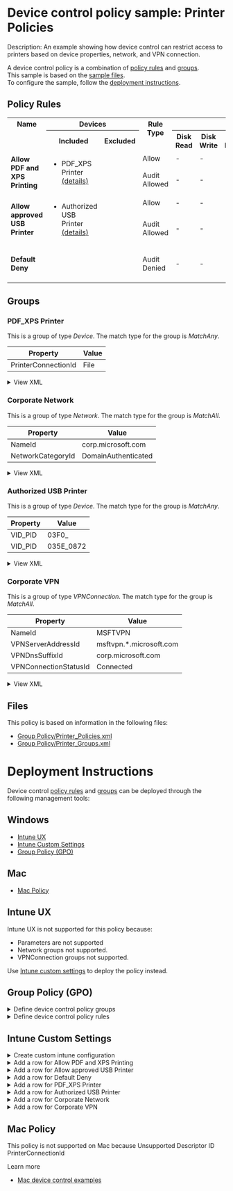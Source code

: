 # Device control policy sample: Printer Policies

Description: An example showing how device control can restrict access to printers based on device properties, network, and VPN connection.

A device control policy is a combination of [policy rules](#policy-rules) and [groups](#groups).  
This sample is based on the [sample files](#files).  
To configure the sample, follow the [deployment instructions](#deployment-instructions).  

## Policy Rules
<table>
    <tr>
        <th rowspan="2" valign="top">Name</th>
        <th colspan="2" valign="top">Devices</th>
        <th rowspan="2" valign="top">Rule Type</th>
        <th colspan="7" valign="top"><center>Access</center></th>
        <th rowspan="2" valign="top">Notification</th>
        <th rowspan="2" valign="top">Conditions</th>
    </tr>
    <tr>
        <th>Included</th>
        <th>Excluded</th>
		<th>Disk Read</th>
		<th>Disk Write</th>
		<th>Disk Execute</th>
		<th>File Read</th>
		<th>File Write</th>
		<th>File Execute</th>
		<th>Print</th>
	</tr><tr>
            <td rowspan="2"><b>Allow PDF and XPS Printing</b></td>
            <td rowspan="2 valign="top">
                <ul><li>PDF_XPS Printer<a href="#pdf_xps-printer" title="MatchAny [{'PrinterConnectionId': 'File'}]"> (details)</a></ul>
            </td>
            <td rowspan="2" valign="top">
                <ul></ul>
            </td>
            <td>Allow</td>
            <td>-</td>
            <td>-</td>
            <td>-</td>
            <td>-</td>
            <td>-</td>
            <td>-</td>
            <td>:white_check_mark:</td>
            <td>None (0)</td> 
            <td>
                <center>-</center></td>
        </tr><tr>
            <td>Audit Allowed</td>
            <td>-</td>
            <td>-</td>
            <td>-</td>
            <td>-</td>
            <td>-</td>
            <td>-</td>
            <td>:page_facing_up:</td>
            <td>Send event (2)</td>
            <td> 
                <center>-</center></td>
        </tr><tr>
            <td rowspan="2"><b>Allow approved USB Printer</b></td>
            <td rowspan="2 valign="top">
                <ul><li>Authorized USB Printer<a href="#authorized-usb-printer" title="MatchAny [{'VID_PID': '03F0_'}, {'VID_PID': '035E_0872'}]"> (details)</a></ul>
            </td>
            <td rowspan="2" valign="top">
                <ul></ul>
            </td>
            <td>Allow</td>
            <td>-</td>
            <td>-</td>
            <td>-</td>
            <td>-</td>
            <td>-</td>
            <td>-</td>
            <td>:white_check_mark:</td>
            <td>None (0)</td> 
            <td>
                <details>
                <summary>View</summary>
                User condition: All Users<br>
                Parameters: MatchAny
                <ul><li> MatchAny 
                        <ul><li>Corporate Network<a href="#corporate-network" title="MatchAll [{'NameId': 'corp.microsoft.com'}, {'NetworkCategoryId': 'DomainAuthenticated'}]"> (details)</a></ul><li> MatchAny 
                        <ul><li>Corporate VPN<a href="#corporate-vpn" title="MatchAll [{'NameId': 'MSFTVPN'}, {'VPNServerAddressId': 'msftvpn.*.microsoft.com'}, {'VPNDnsSuffixId': 'corp.microsoft.com'}, {'VPNConnectionStatusId': 'Connected'}]"> (details)</a></ul>
                </ul>
                </details></td>
        </tr><tr>
            <td>Audit Allowed</td>
            <td>-</td>
            <td>-</td>
            <td>-</td>
            <td>-</td>
            <td>-</td>
            <td>-</td>
            <td>:page_facing_up:</td>
            <td>Send event (2)</td>
            <td> 
                <center>-</center></td>
        </tr><tr>
            <td rowspan="1"><b>Default Deny</b></td>
            <td rowspan="1 valign="top">
                <ul></ul>
            </td>
            <td rowspan="1" valign="top">
                <ul></ul>
            </td>
            <td>Audit Denied</td>
            <td>-</td>
            <td>-</td>
            <td>-</td>
            <td>-</td>
            <td>-</td>
            <td>-</td>
            <td>:page_facing_up:</td>
            <td>Show notification and Send event (3)</td> 
            <td>
                <center>-</center></td>
        </tr></table>

## Groups


### PDF_XPS Printer

This is a group of type *Device*. 
The match type for the group is *MatchAny*.

|  Property | Value |
|-----------|-------|
| PrinterConnectionId | File |

<details>
<summary>View XML</summary>

```xml
<Group Id="{e5170dfb-19a9-4466-8109-d36c9c912b4e}" Type="Device">
	<!-- ./Vendor/MSFT/Defender/Configuration/DeviceControl/PolicyGroups/%7Be5170dfb-19a9-4466-8109-d36c9c912b4e%7D/GroupData -->
	<Name>PDF_XPS Printer</Name>
	<MatchType>MatchAny</MatchType>
	<DescriptorIdList>
		<PrinterConnectionId>File</PrinterConnectionId>
	</DescriptorIdList>
</Group>
```
</details>

### Corporate Network

This is a group of type *Network*. 
The match type for the group is *MatchAll*.

|  Property | Value |
|-----------|-------|
| NameId | corp.microsoft.com |
| NetworkCategoryId | DomainAuthenticated |

<details>
<summary>View XML</summary>

```xml
<Group Id="{83d4b74a-af7c-4399-812c-fb9037e2c2b7}" Type="Network">
	<!-- ./Vendor/MSFT/Defender/Configuration/DeviceControl/PolicyGroups/%7B83d4b74a-af7c-4399-812c-fb9037e2c2b7%7D/GroupData -->
	<Name>Corporate Network</Name>
	<MatchType>MatchAll</MatchType>
	<DescriptorIdList>
		<NameId>corp.microsoft.com</NameId>
		<NetworkCategoryId>DomainAuthenticated</NetworkCategoryId>
	</DescriptorIdList>
</Group>
```
</details>

### Authorized USB Printer

This is a group of type *Device*. 
The match type for the group is *MatchAny*.

|  Property | Value |
|-----------|-------|
| VID_PID | 03F0_ |
| VID_PID | 035E_0872 |

<details>
<summary>View XML</summary>

```xml
<Group Id="{05b56e90-e682-48ff-a6c0-5602c9638182}" Type="Device">
	<!-- ./Vendor/MSFT/Defender/Configuration/DeviceControl/PolicyGroups/%7B05b56e90-e682-48ff-a6c0-5602c9638182%7D/GroupData -->
	<Name>Authorized USB Printer</Name>
	<MatchType>MatchAny</MatchType>
	<DescriptorIdList>
		<VID_PID>03F0_</VID_PID>
		<VID_PID>035E_0872</VID_PID>
	</DescriptorIdList>
</Group>
```
</details>

### Corporate VPN

This is a group of type *VPNConnection*. 
The match type for the group is *MatchAll*.

|  Property | Value |
|-----------|-------|
| NameId | MSFTVPN |
| VPNServerAddressId | msftvpn.*.microsoft.com |
| VPNDnsSuffixId | corp.microsoft.com |
| VPNConnectionStatusId | Connected |

<details>
<summary>View XML</summary>

```xml
<Group Id="{d633d17d-d1d1-4c73-aa27-c545c343b6d7}" Type="VPNConnection">
	<!-- ./Vendor/MSFT/Defender/Configuration/DeviceControl/PolicyGroups/%7Bd633d17d-d1d1-4c73-aa27-c545c343b6d7%7D/GroupData -->
	<Name>Corporate VPN</Name>
	<MatchType>MatchAll</MatchType>
	<DescriptorIdList>
		<NameId>MSFTVPN</NameId>
		<VPNServerAddressId>msftvpn.*.microsoft.com</VPNServerAddressId>
		<VPNDnsSuffixId>corp.microsoft.com</VPNDnsSuffixId>
		<VPNConnectionStatusId>Connected</VPNConnectionStatusId>
	</DescriptorIdList>
</Group>
```
</details>


## Files
This policy is based on information in the following files:

- [Group Policy/Printer_Policies.xml](Group%20Policy/Printer_Policies.xml)
- [Group Policy/Printer_Groups.xml](Group%20Policy/Printer_Groups.xml)


# Deployment Instructions

Device control [policy rules](#policy-rules) and [groups](#groups) can be deployed through the following management tools:

## Windows
- [Intune UX](#intune-ux)
- [Intune Custom Settings](#intune-custom-settings)
- [Group Policy (GPO)](#group-policy-gpo)

## Mac
- [Mac Policy](#mac-policy)

## Intune UX

Intune UX is not supported for this policy because:
- Parameters are not supported
- Network groups not supported.
- VPNConnection groups not supported.

Use [Intune custom settings](#intune-custom-settings) to deploy the policy instead.


## Group Policy (GPO)
<details>
<summary>Define device control policy groups</summary>

   1. Go to Computer Configuration > Administrative Templates > Windows Components > Microsoft Defender Antivirus > Device Control > Define device control policy groups.
   2. Save the XML below to a network share.
```xml
<Groups>
	<Group Id="{e5170dfb-19a9-4466-8109-d36c9c912b4e}" Type="Device">
		<!-- ./Vendor/MSFT/Defender/Configuration/DeviceControl/PolicyGroups/%7Be5170dfb-19a9-4466-8109-d36c9c912b4e%7D/GroupData -->
		<Name>PDF_XPS Printer</Name>
		<MatchType>MatchAny</MatchType>
		<DescriptorIdList>
			<PrinterConnectionId>File</PrinterConnectionId>
		</DescriptorIdList>
	</Group>
	<Group Id="{83d4b74a-af7c-4399-812c-fb9037e2c2b7}" Type="Network">
		<!-- ./Vendor/MSFT/Defender/Configuration/DeviceControl/PolicyGroups/%7B83d4b74a-af7c-4399-812c-fb9037e2c2b7%7D/GroupData -->
		<Name>Corporate Network</Name>
		<MatchType>MatchAll</MatchType>
		<DescriptorIdList>
			<NameId>corp.microsoft.com</NameId>
			<NetworkCategoryId>DomainAuthenticated</NetworkCategoryId>
		</DescriptorIdList>
	</Group>
	<Group Id="{05b56e90-e682-48ff-a6c0-5602c9638182}" Type="Device">
		<!-- ./Vendor/MSFT/Defender/Configuration/DeviceControl/PolicyGroups/%7B05b56e90-e682-48ff-a6c0-5602c9638182%7D/GroupData -->
		<Name>Authorized USB Printer</Name>
		<MatchType>MatchAny</MatchType>
		<DescriptorIdList>
			<VID_PID>03F0_</VID_PID>
			<VID_PID>035E_0872</VID_PID>
		</DescriptorIdList>
	</Group>
	<Group Id="{d633d17d-d1d1-4c73-aa27-c545c343b6d7}" Type="VPNConnection">
		<!-- ./Vendor/MSFT/Defender/Configuration/DeviceControl/PolicyGroups/%7Bd633d17d-d1d1-4c73-aa27-c545c343b6d7%7D/GroupData -->
		<Name>Corporate VPN</Name>
		<MatchType>MatchAll</MatchType>
		<DescriptorIdList>
			<NameId>MSFTVPN</NameId>
			<VPNServerAddressId>msftvpn.*.microsoft.com</VPNServerAddressId>
			<VPNDnsSuffixId>corp.microsoft.com</VPNDnsSuffixId>
			<VPNConnectionStatusId>Connected</VPNConnectionStatusId>
		</DescriptorIdList>
	</Group>
</Groups>
```
   3. In the Define device control policy groups window, select *Enabled* and specify the network share file path containing the XML groups data.
</details>

<details>
<summary>Define device control policy rules</summary>
 
  1. Go to Computer Configuration > Administrative Templates > Windows Components > Microsoft Defender Antivirus > Device Control > Define device control policy rules.
  2. Save the XML below to a network share.
```xml
<PolicyRules>
	<PolicyRule Id="{f5877f47-78ab-4f33-94e4-c44f18ec6dca}" >
		<!-- ./Vendor/MSFT/Defender/Configuration/DeviceControl/PolicyRules/%7Bf5877f47-78ab-4f33-94e4-c44f18ec6dca%7D/RuleData -->
		<Name>Allow PDF and XPS Printing</Name>
		<IncludedIdList>
			<GroupId>{e5170dfb-19a9-4466-8109-d36c9c912b4e}</GroupId>
		</IncludedIdList>
		<ExcludedIdList>
		</ExcludedIdList>
		<Entry Id="{12bd5f8e-94e8-4205-a990-635c24e43c59}">
			<Type>Allow</Type>
			<AccessMask>64</AccessMask>
			<Options>0</Options>
		</Entry>
		<Entry Id="{0fef09f8-7a68-4827-841b-d48afef6ba4c}">
			<Type>AuditAllowed</Type>
			<AccessMask>64</AccessMask>
			<Options>2</Options>
		</Entry>
	</PolicyRule>
	<PolicyRule Id="{f7e75634-7eec-4e67-bec5-5e7750cb9e02}" >
		<!-- ./Vendor/MSFT/Defender/Configuration/DeviceControl/PolicyRules/%7Bf7e75634-7eec-4e67-bec5-5e7750cb9e02%7D/RuleData -->
		<Name>Allow approved USB Printer</Name>
		<IncludedIdList>
			<GroupId>{05b56e90-e682-48ff-a6c0-5602c9638182}</GroupId>
		</IncludedIdList>
		<ExcludedIdList>
		</ExcludedIdList>
		<Entry Id="{27c79875-25d2-4765-aec2-cb2d1000613f}">
			<Type>Allow</Type>
			<AccessMask>64</AccessMask>
			<Options>0</Options>
			<Parameters MatchType="MatchAny">
				<Network MatchType="MatchAny">
					<GroupId>{83d4b74a-af7c-4399-812c-fb9037e2c2b7}</GroupId>
				</Network>
				<VPNConnection MatchType="MatchAny">
					<GroupId>{d633d17d-d1d1-4c73-aa27-c545c343b6d7}</GroupId>
				</VPNConnection>
			</Parameters>
		</Entry>
		<Entry Id="{b280c2bf-ca5d-46a1-afc9-7e34d8098ca7}">
			<Type>AuditAllowed</Type>
			<AccessMask>64</AccessMask>
			<Options>2</Options>
		</Entry>
	</PolicyRule>
	<PolicyRule Id="{e6ccf2cb-20d6-4478-bf2d-66f247ced6f3}" >
		<!-- ./Vendor/MSFT/Defender/Configuration/DeviceControl/PolicyRules/%7Be6ccf2cb-20d6-4478-bf2d-66f247ced6f3%7D/RuleData -->
		<Name>Default Deny</Name>
		<IncludedIdList>
		</IncludedIdList>
		<ExcludedIdList>
		</ExcludedIdList>
		<Entry Id="{6b9cf286-ec70-4463-bfaf-29f32bb5f0dc}">
			<Type>AuditDenied</Type>
			<AccessMask>64</AccessMask>
			<Options>3</Options>
		</Entry>
	</PolicyRule>
</PolicyRules>
```
  3. In the Define device control policy rules window, select *Enabled*, and enter the network share file path containing the XML rules data.
</details>

## Intune Custom Settings

<details>
<summary>Create custom intune configuration</summary>

   1. Navigate to Devices > Configuration profiles
   2. Click Create (New Policy)
   3. Select Platform "Windows 10 and Later"
   4. Select Profile "Templates"
   5. Select Template Name "Custom"
   6. Click "Create"
   7. Under Name, enter **
   8. Optionally, enter a description
   9. Click "Next" 
</details>
<details>
<summary>Add a row for Allow PDF and XPS Printing</summary>  
   
   1. Click "Add"
   2. For Name, enter *Allow PDF and XPS Printing*
   3. For Description, enter **
   4. For OMA-URI, enter  *./Vendor/MSFT/Defender/Configuration/DeviceControl/PolicyRules/%7Bf5877f47-78ab-4f33-94e4-c44f18ec6dca%7D/RuleData*
   5. For Data type, select *String (XML File)*
   
        
   6. For Custom XML, select  *.\Group Policy\allow_pdf_and_xps_printing{f5877f47-78ab-4f33-94e4-c44f18ec6dca}.xml*
         
   
   
   7. Click "Save"
</details>
<details>
<summary>Add a row for Allow approved USB Printer</summary>  
   
   1. Click "Add"
   2. For Name, enter *Allow approved USB Printer*
   3. For Description, enter **
   4. For OMA-URI, enter  *./Vendor/MSFT/Defender/Configuration/DeviceControl/PolicyRules/%7Bf7e75634-7eec-4e67-bec5-5e7750cb9e02%7D/RuleData*
   5. For Data type, select *String (XML File)*
   
        
   6. For Custom XML, select  *.\Group Policy\allow_approved_usb_printer{f7e75634-7eec-4e67-bec5-5e7750cb9e02}.xml*
         
   
   
   7. Click "Save"
</details>
<details>
<summary>Add a row for Default Deny</summary>  
   
   1. Click "Add"
   2. For Name, enter *Default Deny*
   3. For Description, enter **
   4. For OMA-URI, enter  *./Vendor/MSFT/Defender/Configuration/DeviceControl/PolicyRules/%7Be6ccf2cb-20d6-4478-bf2d-66f247ced6f3%7D/RuleData*
   5. For Data type, select *String (XML File)*
   
        
   6. For Custom XML, select  *.\Group Policy\default_deny{e6ccf2cb-20d6-4478-bf2d-66f247ced6f3}.xml*
         
   
   
   7. Click "Save"
</details>
<details>
<summary>Add a row for PDF_XPS Printer</summary>  
   
   1. Click "Add"
   2. For Name, enter *PDF_XPS Printer*
   3. For Description, enter **
   4. For OMA-URI, enter  *./Vendor/MSFT/Defender/Configuration/DeviceControl/PolicyGroups/%7Be5170dfb-19a9-4466-8109-d36c9c912b4e%7D/GroupData*
   5. For Data type, select *String (XML File)*
   
        
   6. For Custom XML, select  *.\Intune OMA-URI\PDF_XPS Printer.xml*
         
   
   
   7. Click "Save"
</details>
<details>
<summary>Add a row for Authorized USB Printer</summary>  
   
   1. Click "Add"
   2. For Name, enter *Authorized USB Printer*
   3. For Description, enter **
   4. For OMA-URI, enter  *./Vendor/MSFT/Defender/Configuration/DeviceControl/PolicyGroups/%7B05b56e90-e682-48ff-a6c0-5602c9638182%7D/GroupData*
   5. For Data type, select *String (XML File)*
   
        
   6. For Custom XML, select  *.\Intune OMA-URI\Authorized USB Printer.xml*
         
   
   
   7. Click "Save"
</details>
<details>
<summary>Add a row for Corporate Network</summary>  
   
   1. Click "Add"
   2. For Name, enter *Corporate Network*
   3. For Description, enter **
   4. For OMA-URI, enter  *./Vendor/MSFT/Defender/Configuration/DeviceControl/PolicyGroups/%7B83d4b74a-af7c-4399-812c-fb9037e2c2b7%7D/GroupData*
   5. For Data type, select *String (XML File)*
   
        
   6. For Custom XML, select  *.\Intune OMA-URI\Corporate Network.xml*
         
   
   
   7. Click "Save"
</details>
<details>
<summary>Add a row for Corporate VPN</summary>  
   
   1. Click "Add"
   2. For Name, enter *Corporate VPN*
   3. For Description, enter **
   4. For OMA-URI, enter  *./Vendor/MSFT/Defender/Configuration/DeviceControl/PolicyGroups/%7Bd633d17d-d1d1-4c73-aa27-c545c343b6d7%7D/GroupData*
   5. For Data type, select *String (XML File)*
   
        
   6. For Custom XML, select  *.\Intune OMA-URI\Corporate VPN.xml*
         
   
   
   7. Click "Save"
</details>


## Mac Policy

This policy is not supported on Mac because Unsupported Descriptor ID PrinterConnectionId

Learn more
- [Mac device control examples](../Removable%20Storage%20Access%20Control%20Samples/macOS/policy/examples/README.md)

